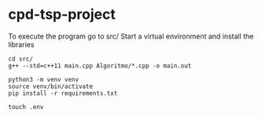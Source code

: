 # cpd-tsp-project

To execute the program go to src/
Start a virtual environment and install the libraries

```
cd src/
g++ --std=c++11 main.cpp Algoritmo/*.cpp -o main.out

python3 -m venv venv
source venv/bin/activate
pip install -r requirements.txt

touch .env
```
